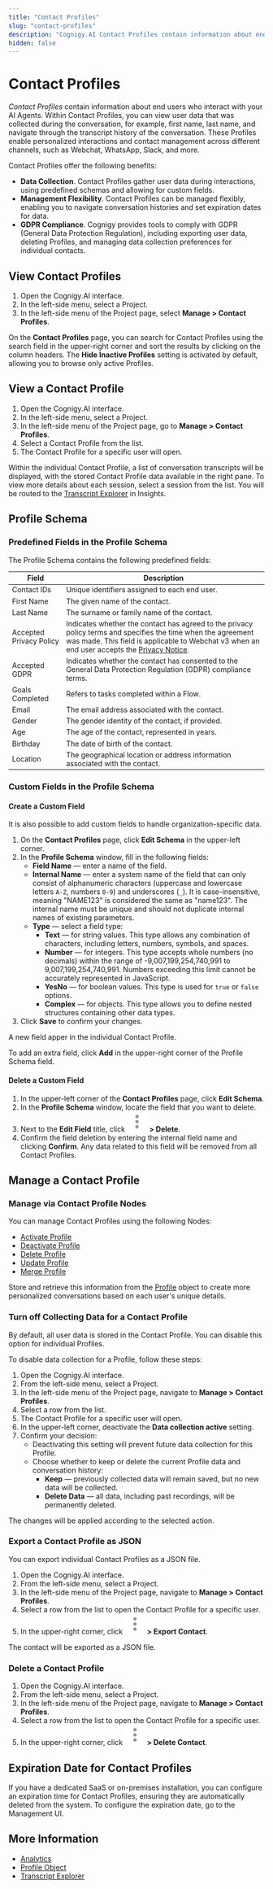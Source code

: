 ```yaml
---
title: "Contact Profiles"
slug: "contact-profiles"
description: "Cognigy.AI Contact Profiles contain information about end users who interact with your AI Agents. Within Contact Profiles, you can view user data that was collected during the conversation, for example, first name, last name, and navigate through the transcript history of the conversation."
hidden: false
---
```


# Contact Profiles

_Contact Profiles_ contain information about end users who interact with your AI Agents. 
Within Contact Profiles, you can view user data that was collected during the conversation, for example, first name, last name, and navigate through the transcript history of the conversation. 
These Profiles enable personalized interactions and contact management across different channels, such as Webchat, WhatsApp, Slack, and more.

Contact Profiles offer the following benefits:

- **Data Collection**. Contact Profiles gather user data during interactions, using predefined schemas and allowing for custom fields.
- **Management Flexibility**. Contact Profiles can be managed flexibly, enabling you to navigate conversation histories and set expiration dates for data.
- **GDPR Compliance**. Cognigy provides tools to comply with GDPR (General Data Protection Regulation), including exporting user data, deleting Profiles, and managing data collection preferences for individual contacts.

## View Contact Profiles

1. Open the Cognigy.AI interface.
2. In the left-side menu, select a Project.
3. In the left-side menu of the Project page, select **Manage > Contact Profiles**.

On the **Contact Profiles** page, you can search for Contact Profiles using the search field in the upper-right corner and sort the results by clicking on the column headers. 
The **Hide Inactive Profiles** setting is activated by default, allowing you to browse only active Profiles.

## View a Contact Profile

1. Open the Cognigy.AI interface.
2. In the left-side menu, select a Project.
3. In the left-side menu of the Project page, go to **Manage > Contact Profiles**.
4. Select a Contact Profile from the list.
5. The Contact Profile for a specific user will open.

Within the individual Contact Profile, a list of conversation transcripts will be displayed, with the stored Contact Profile data available in the right pane.
To view more details about each session, select a session from the list. You will be routed to the [Transcript Explorer](../../insights/explorers/transcript.md) in Insights.

## Profile Schema

### Predefined Fields in the Profile Schema

The Profile Schema contains the following predefined fields:

| Field                   | Description                                                                                                                                                                                                                                                 |
|-------------------------|-------------------------------------------------------------------------------------------------------------------------------------------------------------------------------------------------------------------------------------------------------------|
| Contact IDs             | Unique identifiers assigned to each end user.                                                                                                                                                                                                               |
| First Name              | The given name of the contact.                                                                                                                                                                                                                              |
| Last Name               | The surname or family name of the contact.                                                                                                                                                                                                                  |
| Accepted Privacy Policy | Indicates whether the contact has agreed to the privacy policy terms and specifies the time when the agreement was made. This field is applicable to Webchat v3 when an end user accepts the [Privacy Notice](../../webchat/v3/features.md#privacy-notice). |
| Accepted GDPR           | Indicates whether the contact has consented to the General Data Protection Regulation (GDPR) compliance terms.                                                                                                                                              |
| Goals Completed         | Refers to tasks completed within a Flow.                                                                                                                                                                                                                    |
| Email                   | The email address associated with the contact.                                                                                                                                                                                                              |
| Gender                  | The gender identity of the contact, if provided.                                                                                                                                                                                                            |
| Age                     | The age of the contact, represented in years.                                                                                                                                                                                                               |
| Birthday                | The date of birth of the contact.                                                                                                                                                                                                                           |
| Location                | The geographical location or address information associated with the contact.                                                                                                                                                                               |

### Custom Fields in the Profile Schema

#### Create a Custom Field

It is also possible to add custom fields to handle organization-specific data.

1. On the **Contact Profiles** page, click **Edit Schema** in the upper-left corner.
2. In the **Profile Schema** window, fill in the following fields:
    - **Field Name** — enter a name of the field.
    - **Internal Name** — enter a system name of the field that can only consist of alphanumeric characters (uppercase and lowercase letters `A-Z`, numbers `0-9`) and underscores (`_`). It is case-insensitive, meaning "NAME123" is considered the same as "name123". The internal name must be unique and should not duplicate internal names of existing parameters.
    - **Type** — select a field type:
        - **Text** — for string values. This type allows any combination of characters, including letters, numbers, symbols, and spaces.
        - **Number** — for integers. This type accepts whole numbers (no decimals) within the range of -9,007,199,254,740,991 to 9,007,199,254,740,991. Numbers exceeding this limit cannot be accurately represented in JavaScript.
        - **YesNo** — for boolean values. This type is used for `true` or `false` options.
        - **Complex** — for objects. This type allows you to define nested structures containing other data types.
3. Click **Save** to confirm your changes.

A new field apper in the individual Contact Profile.

To add an extra field, click **Add** in the upper-right corner of the Profile Schema field.

#### Delete a Custom Field

1. In the upper-left corner of the **Contact Profiles** page, click **Edit Schema**.
2. In the **Profile Schema** window, locate the field that you want to delete.
3. Next to the **Edit Field** title, click ![vertical-ellipsis](../../_assets/icons/vertical-ellipsis.svg) **> Delete**.
4. Confirm the field deletion by entering the internal field name and clicking **Confirm**. Any data related to this field will be removed from all Contact Profiles.

## Manage a Contact Profile

### Manage via Contact Profile Nodes

You can manage Contact Profiles using the following Nodes:

- [Activate Profile](../build/node-reference/analytics/activate-profile.md)
- [Deactivate Profile](../build/node-reference/analytics/deactivate-profile.md)
- [Delete Profile](../build/node-reference/analytics/delete-profile.md)
- [Update Profile](../build/node-reference/analytics/update-profile.md)
- [Merge Profile](../build/node-reference/analytics/merge-profile.md)

Store and retrieve this information from the [Profile](../test/interaction-panel/profile.md) object to create more personalized conversations based on each user's unique details.

### Turn off Collecting Data for a Contact Profile

By default, all user data is stored in the Contact Profile. You can disable this option for individual Profiles.

To disable data collection for a Profile, follow these steps:

1. Open the Cognigy.AI interface.
2. From the left-side menu, select a Project.
3. In the left-side menu of the Project page, navigate to **Manage > Contact Profiles**.
4. Select a row from the list.
5. The Contact Profile for a specific user will open.
6. In the upper-left corner, deactivate the **Data collection active** setting.
7. Confirm your decision:
    - Deactivating this setting will prevent future data collection for this Profile.
    - Choose whether to keep or delete the current Profile data and conversation history:
        - **Keep** — previously collected data will remain saved, but no new data will be collected.
        - **Delete Data** — all data, including past recordings, will be permanently deleted.

The changes will be applied according to the selected action.

### Export a Contact Profile as JSON

You can export individual Contact Profiles as a JSON file.

1. Open the Cognigy.AI interface.
2. From the left-side menu, select a Project.
3. In the left-side menu of the Project page, navigate to **Manage > Contact Profiles**.
4. Select a row from the list to open the Contact Profile for a specific user.
5. In the upper-right corner, click ![vertical-ellipsis](../../_assets/icons/vertical-ellipsis.svg) **> Export Contact**.

The contact will be exported as a JSON file.

### Delete a Contact Profile

1. Open the Cognigy.AI interface.
2. From the left-side menu, select a Project.
3. In the left-side menu of the Project page, navigate to **Manage > Contact Profiles**.
4. Select a row from the list to open the Contact Profile for a specific user.
5. In the upper-right corner, click ![vertical-ellipsis](../../_assets/icons/vertical-ellipsis.svg) **> Delete Contact**.

## Expiration Date for Contact Profiles

If you have a dedicated SaaS or on-premises installation, you can configure an expiration time for Contact Profiles, ensuring they are automatically deleted from the system. 
To configure the expiration date, go to the Management UI.

## More Information

- [Analytics](overview.md)
- [Profile Object](../test/interaction-panel/profile.md)
- [Transcript Explorer](../../insights/explorers/transcript.md)
